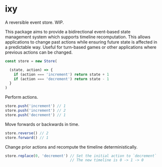 # ixy

A reversible event store. WIP.

This package aims to provide a bidirectional event-based state management system which supports timeline recomputation. This allows applications to change past actions while ensuring future state is affected in a predictable way. Useful for turn-based games or other applications where previous actions can be changed.


```js
const store = new Store(

  (state, action) => {
    if (action === 'increment') return state + 1
    if (action === 'decrement') return state - 1
  }
)
```

Perform actions.

```js
store.push('increment') // 1
store.push('increment') // 2
store.push('decrement') // 1
```

Move forwards or backwards in time.

```js
store.reverse() // 2
store.forward() // 1
```

Change prior actions and recompute the timeline deterministically.

```js
store.replace(0, 'decrement') // Set the initial action to `decrement` instead of `increment`.
                              // The new timeline is 0 -> 1 -> 0
```
